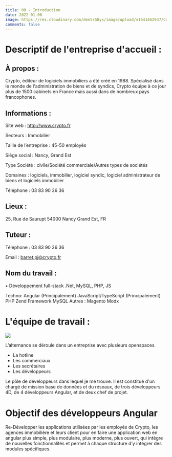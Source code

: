 ```yaml
---
title: 00 - Introduction
date: 2022-01-06
image: https://res.cloudinary.com/den5s58yx/image/upload/v1641462947/Crypto/Capture_d_%C3%A9cran_du_2022-01-03_10-12-25_z6prca.png
comments: false
---
```

# Descriptif de l'entreprise d'accueil :

## À propos :

Crypto, éditeur de logiciels immobiliers a été créé en 1988. Spécialisé dans le monde de
l'administration de biens et de syndics, Crypto équipe à ce jour plus de 1500 cabinets
en France mais aussi dans de nombreux pays francophones.

## Informations :

Site web : http://www.crypto.fr

Secteurs : Immobilier

Taille de l’entreprise : 45-50 employés

Siège social : Nancy, Grand Est

Type Société : civile/Société commerciale/Autres types de sociétés

Domaines : logiciels, immobilier, logiciel syndic, logiciel administrateur de biens et
logiciels immobilier

Téléphone : 03 83 90 36 36

## Lieux :

25, Rue de Saurupt
54000 Nancy Grand Est, FR

## Tuteur :

Téléphone : 03 83 90 36 36

Email : barret.pj@crypto.fr

## Nom du travail :

• Développement full-stack .Net, MySQL, PHP, JS

Techno: 
Angular (Principalement)
JavaScript/TypeScript (Principalement)
PHP
Zend Framework
MySQL  Autres :
Magento
Modx

# L'équipe de travail :

![](https://res.cloudinary.com/den5s58yx/image/upload/v1641477658/Crypto/IMG_7070_ijw4iw.jpg)

L’alternance se déroule dans un entreprise avec plusieurs openspaces.

* La hotline
* Les commerciaux
* Les secrétaires
* Les développeurs

Le pôle de développeurs dans lequel je me trouve. Il est constitué d'un chargé de mission base de données et du réseaux, de trois développeurs 4D, de 4 développeurs Angular, et de deux chef de projet.

# Objectif des développeurs Angular

Re-Développer les applications utilisées par les employés de Crypto, les agences immobilière et leurs client pour en faire une application web en angular plus simple, plus modulaire, plus moderne, plus ouvert, qui intègre de nouvelles fonctionnalités et permet à chaque structure d’y intégrer des modules spécifiques.